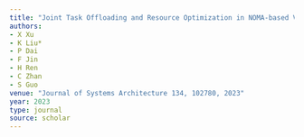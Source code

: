```yaml
---
title: "Joint Task Offloading and Resource Optimization in NOMA-based Vehicular Edge Computing: A Game-theoretic DRL Approach"
authors:
- X Xu
- K Liu*
- P Dai
- F Jin
- H Ren
- C Zhan
- S Guo
venue: "Journal of Systems Architecture 134, 102780, 2023"
year: 2023
type: journal
source: scholar
---
```

